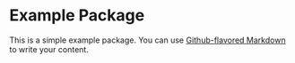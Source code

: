 # Example Package
This is a simple example package. You can use [Github-flavored 
Markdown](https://guides.github.com/features/mastering-markdown/)
to write your content.
